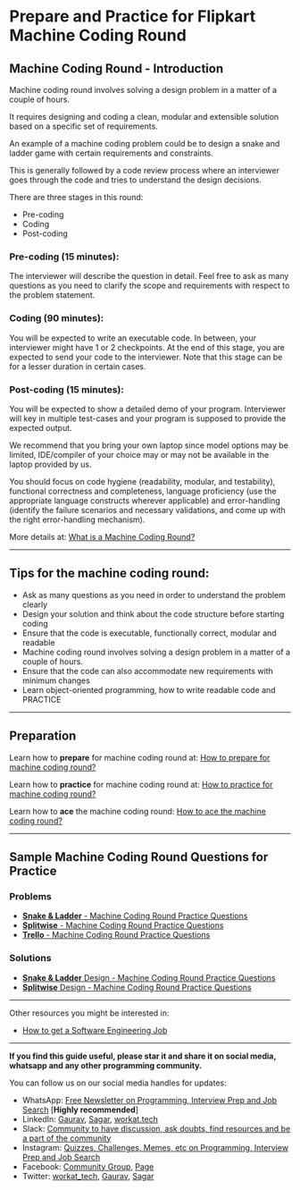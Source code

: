 # Prepare and Practice for Flipkart Machine Coding Round

## Machine Coding Round - Introduction

Machine coding round involves solving a design problem in a matter of a couple of hours.

It requires designing and coding a clean, modular and extensible solution based on a specific set of requirements.

An example of a machine coding problem could be to design a snake and ladder game with certain requirements and constraints.

This is generally followed by a code review process where an interviewer goes through the code and tries to understand the design decisions.

There are three stages in this round:
- Pre-coding
- Coding
- Post-coding

### Pre-coding (15 minutes):
The interviewer will describe the question in detail. Feel free to ask as many questions as you need to clarify the scope and requirements with respect to the problem statement.

### Coding (90 minutes):
You will be expected to write an executable code. In between, your interviewer might have 1 or 2 checkpoints. At the end of this stage, you are expected to send your code to the interviewer. Note that this stage can be for a lesser duration in certain cases.

### Post-coding (15 minutes):
You will be expected to show a detailed demo of your program. Interviewer will key in multiple test-cases and your program is supposed to provide the expected output.

We recommend that you bring your own laptop since model options may be limited, IDE/compiler of your choice may or may not be available in the laptop provided by us.

You should focus on code hygiene (readability, modular, and testability), functional correctness and completeness, language proficiency (use the appropriate language constructs wherever applicable) and error-handling (identify the failure scenarios and necessary validations, and come up with the right
error-handling mechanism).

More details at: [What is a Machine Coding Round?](https://workat.tech/machine-coding/article/what-is-a-machine-coding-round-omfn1w54ojlg)

---
## Tips for the machine coding round:
- Ask as many questions as you need in order to understand the problem clearly
- Design your solution and think about the code structure before starting coding
- Ensure that the code is executable, functionally correct, modular and readable
- Machine coding round involves solving a design problem in a matter of a couple of hours.
- Ensure that the code can also accommodate new requirements with minimum changes
- Learn object-oriented programming, how to write readable code and PRACTICE

---
## Preparation

Learn how to **prepare** for machine coding round at: [How to prepare for machine coding round?](https://workat.tech/machine-coding/article/how-to-prepare-for-machine-coding-round-naf2ih7a9e5l)

Learn how to **practice** for machine coding round at: [How to practice for machine coding round?](https://workat.tech/machine-coding/article/how-to-practice-for-machine-coding-kp0oj3sw2jca)

Learn how to **ace** the machine coding round: [How to ace the machine coding round?](https://workat.tech/machine-coding/article/how-to-ace-machine-coding-round-hi8lnpp8tlmo)

---
## Sample Machine Coding Round Questions for Practice

### Problems
- [**Snake & Ladder** - Machine Coding Round Practice Questions](https://workat.tech/machine-coding/practice/snake-and-ladder-problem-zgtac9lxwntg)
- [**Splitwise** - Machine Coding Round Practice Questions](https://workat.tech/machine-coding/practice/splitwise-problem-0kp2yneec2q2)
- [**Trello** - Machine Coding Round Practice Questions](https://workat.tech/machine-coding/practice/trello-problem-t0nwwqt61buz)

### Solutions
- [**Snake & Ladder** Design - Machine Coding Round Practice Questions](https://workat.tech/machine-coding/article/how-to-design-snake-and-ladder-machine-coding-ehskk9c40x2w)
- [**Splitwise** Design - Machine Coding Round Practice Questions](https://workat.tech/machine-coding/article/how-to-design-splitwise-machine-coding-ayvnfo1tfst6)

---
Other resources you might be interested in:
- [How to get a Software Engineering Job](https://github.com/workattech/get-a-software-engineering-job)

___
**If you find this guide useful, please star it and share it on social media, whatsapp and any other programming community.**

You can follow us on our social media handles for updates:
- WhatsApp: [Free Newsletter on Programming, Interview Prep and Job Search](https://api.whatsapp.com/send?phone=919732130450&text=Subscribe) [**Highly recommended**]
- LinkedIn: [Gaurav](https://www.linkedin.com/in/gcnit), [Sagar](https://www.linkedin.com/in/sagar0907), [workat.tech](https://www.linkedin.com/company/workat-tech)
- Slack: [Community to have discussion, ask doubts, find resources and be a part of the community](https://workat.tech/slack)
- Instagram: [Quizzes, Challenges, Memes, etc on Programming, Interview Prep and Job Search](http://instagram.com/workat.tech)
- Facebook: [Community Group](https://workat.tech/community), [Page](https://www.facebook.com/workat.tech)
- Twitter: [workat_tech](https://twitter.com/workat_tech), [Gaurav](https://twitter.com/gc_nit), [Sagar](https://twitter.com/sagarjain0907)

